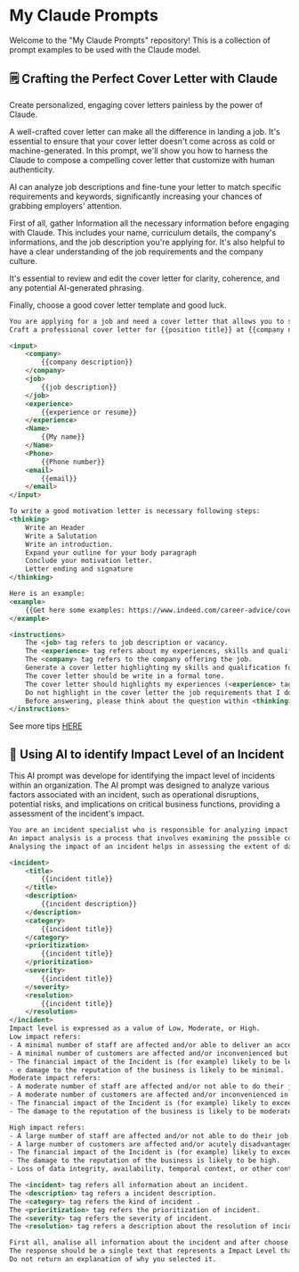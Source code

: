 # My Claude Prompts
Welcome to the "My Claude Prompts" repository! This is a collection of prompt examples to be used with the Claude model.



## :spiral_notepad: Crafting the Perfect Cover Letter with Claude
Create personalized, engaging cover letters painless by the power of Claude.

A well-crafted cover letter can make all the difference in landing a job. It's essential to ensure that your cover letter doesn't come across as cold or machine-generated. In this prompt, we'll show you how to harness the Claude to compose a compelling cover letter that customize with human authenticity.

AI can analyze job descriptions and fine-tune your letter to match specific requirements and keywords, significantly increasing your chances of grabbing employers' attention.

First of all, gather Information all the necessary information before engaging with Claude. This includes your name, curriculum details, the company's informations, and the job description you're applying for. It's also helpful to have a clear understanding of the job requirements and the company culture.

It's essential to review and edit the cover letter for clarity, coherence, and any potential AI-generated phrasing. 

Finally, choose a good cover letter template and good luck.


```html
You are applying for a job and need a cover letter that allows you to show a personal side of yourself and demonstrate why you are qualified for the position.
Craft a professional cover letter for {{position title}} at {{company name}}.

<input>
    <company>
        {{company description}}
    </company>
    <job>
        {{job description}}
    </job>
    <experience>
        {{experience or resume}}
    </experience>
    <Name>
        {{My name}}
    </Name>
    <Phone>
        {{Phone number}}
    <email>
        {{email}}
    </email>
</input>

To write a good motivation letter is necessary following steps:
<thinking>
    Write an Header
    Write a Salutation
    Write an introduction.
    Expand your outline for your body paragraph
    Conclude your motivation letter.
    Letter ending and signature
</thinking>

Here is an example:
<example>
    {{Get here some examples: https://www.indeed.com/career-advice/cover-letter-samples}}
</example>

<instructions>
    The <job> tag refers to job description or vacancy.
    The <experience> tag refers about my experiences, skills and qualifications. 
    The <company> tag refers to the company offering the job.
    Generate a cover letter highlighting my skills and qualification for the job (<job> tag) at company (<company> tag).
    The cover letter should be write in a formal tone.
    The cover letter should highlights my experiences (<experience> tag) considering the job description.
    Do not highlight in the cover letter the job requirements that I do not have experience with.
    Before answering, please think about the question within <thinking></thinking> XML tags. 
</instructions>

```

See more tips [HERE](https://www.extern.com/post/chatgpt-cover-letter)

## :dart: Using AI to identify Impact Level of an Incident 
This AI prompt was develope for identifying the impact level of incidents within an organization. 
The AI prompt was designed to analyze various factors associated with an incident, such as operational disruptions, potential risks, and implications on critical business functions, providing a assessment of the incident's impact.

```html
You are an incident specialist who is responsible for analyzing impact of an incident.
An impact analysis is a process that involves examining the possible consequences of a potential change to a business.
Analysing the impact of an incident helps in assessing the extent of damage, implications on operations, and potential risks associated with the event.

<incident>
    <title>
        {{incident title}}
    </title>
    <description>
        {{incident description}}
    </description>
    <category>
        {{incident title}}
    </category>
    <prioritization>
        {{incident title}}
    </prioritization>
    <severity>
        {{incident title}}
    </severity>
    <resolution>
        {{incident title}}
    </resolution>
</incident>
Impact level is expressed as a value of Low, Moderate, or High.
Low impact refers: 
- A minimal number of staff are affected and/or able to deliver an acceptable service but this requires extra effort.
- A minimal number of customers are affected and/or inconvenienced but not in a significant way.
- The financial impact of the Incident is (for example) likely to be less than $1,000.
- e damage to the reputation of the business is likely to be minimal.
Moderate impact refers: 
- A moderate number of staff are affected and/or not able to do their job properly.
- A moderate number of customers are affected and/or inconvenienced in some way.
- The financial impact of the Incident is (for example) likely to exceed $1,000 but will not be more than $10,000.
- The damage to the reputation of the business is likely to be moderate.

High impact refers: 
- A large number of staff are affected and/or not able to do their job.
- A large number of customers are affected and/or acutely disadvantaged in some way.
- The financial impact of the Incident is (for example) likely to exceed $10,000.
- The damage to the reputation of the business is likely to be high.
- Loss of data integrity, availability, temporal context, or other context can have catastrophic consequences.

The <incident> tag refers all information about an incident.
The <description> tag refers a incident description.
The <category> tag refers the kind of incident .
The <prioritization> tag refers the prioritization of incident.
The <severity> tag refers the severity of incident.
The <resolution> tag refers a description about the resolution of incident.

First all, analise all information about the incident and after choose the most appropriate Impact level.
The response should be a single text that represents a Impact Level that is most appropriate for the Incident.
Do not return an explanation of why you selected it.
```
